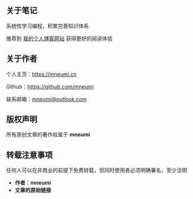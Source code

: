 ## 关于笔记

系统性学习编程，积累完善知识体系

推荐到 [我的个人博客网站](https://mneumi.cn) 获得更好的阅读体验



## 关于作者

个人主页：https://mneumi.cn

Github：https://github.com/mneumi

联系邮箱：mneumi@outlook.com



## 版权声明

所有原创文章的著作权属于 **mneumi**



## 转载注意事项

任何人可以在非商业的前提下免费转载，但同时使用者必须明确署名，至少注明

* **作者：mneumi** 
* **文章的原始链接**
